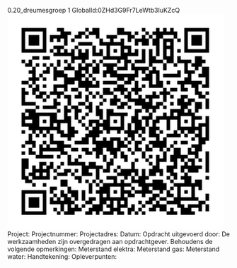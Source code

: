 0.20_dreumesgroep 1
GlobalId:0ZHd3G9Fr7LeWtb3IuKZcQ
![picture](https://github.com/C-Claus/Data-Files/blob/master/QR_codes/KDV/0.20_dreumesgroep%201.png)
Project:
Projectnummer:
Projectadres:
Datum:
Opdracht uitgevoerd door:
De werkzaamheden zijn overgedragen aan opdrachtgever. Behoudens de volgende opmerkingen:
Meterstand elektra:
Meterstand gas:
Meterstand water:
Handtekening:
Opleverpunten:
